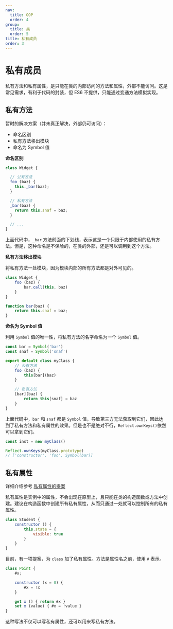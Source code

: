 ```yaml
---
nav:
  title: OOP
  order: 4
group:
  title: 类
  order: 5
title: 私有成员
order: 3
---
```


# 私有成员

私有方法和私有属性，是只能在类的内部访问的方法和属性，外部不能访问。这是常见需求，有利于代码的封装，但 ES6 不提供，只能通过变通方法模拟实现。

## 私有方法

暂时的解决方案（并未真正解决，外部仍可访问）：

* 命名区别
* 私有方法移出模块
* 命名为 Symbol 值

**命名区别**

```js
class Widget {

  // 公有方法
  foo (baz) {
    this._bar(baz);
  }

  // 私有方法
  _bar(baz) {
    return this.snaf = baz;
  }

  // ...
}
```

上面代码中，`_bar` 方法前面的下划线，表示这是一个只限于内部使用的私有方法。但是，这种命名是不保险的，在类的外部，还是可以调用到这个方法。

**私有方法移出模块**

将私有方法一处模块，因为模块内部的所有方法都是对外可见的。

```js
class Widget {
    foo (baz) {
        bar.call(this, baz)
    }
}

function bar(baz) {
    return this.snaf = baz;
}
```

**命名为 Symbol 值**

利用 `Symbol` 值的唯一性，将私有方法的名字命名为一个 `Symbol` 值。

```js
const bar = Symbol('bar')
const snaf = Symbol('snaf')

export default class myClass {
    // 公有方法
    foo (baz) {
        this[bar](baz)
    }

    // 私有方法
    [bar](baz) {
        return this[snaf] = baz
    }
}
```

上面代码中，`bar` 和 `snaf` 都是 `Symbol` 值，导致第三方无法获取到它们，因此达到了私有方法和私有属性的效果。但是也不是绝对不行，`Reflect.ownKeys()`依然可以拿到它们。

 ```js
const inst = new myClass()

Reflect.ownKeys(myClass.prototype)
// ['constructor', 'foo', Symbol(bar)]
 ```

## 私有属性

详细介绍参考 [私有属性的提案](http://es6.ruanyifeng.com/#docs/class#%E7%A7%81%E6%9C%89%E5%B1%9E%E6%80%A7%E7%9A%84%E6%8F%90%E6%A1%88)

私有属性是实例中的属性，不会出现在原型上，且只能在类的构造函数或方法中创建。建议在构造函数中创建所有私有属性，从而只通过一处就可以控制所有的私有属性。

```js
class Student {
    constructor () {
        this.state = {
            visible: true
        }
    }
}
```

目前，有一项提案，为 `class` 加了私有属性。方法是属性名之前，使用 `#` 表示。

```js
class Point {
    #x;

    constructor (x = 0) {
        #x = !x
    }

	get x () { return #x }
    set x (value) { #x = !value }
}
```

这种写法不仅可以写私有属性，还可以用来写私有方法。